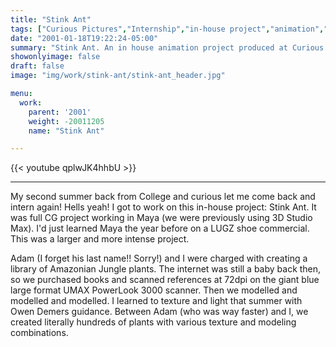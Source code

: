 ```yaml
---
title: "Stink Ant"
tags: ["Curious Pictures","Internship","in-house project","animation","maya"]
date: "2001-01-18T19:22:24-05:00"
summary: "Stink Ant. An in house animation project produced at Curious Pictures in 2001."
showonlyimage: false
draft: false
image: "img/work/stink-ant/stink-ant_header.jpg"

menu:
  work:
    parent: '2001'
    weight: -20011205
    name: "Stink Ant"

---
```


{{< youtube qplwJK4hhbU >}}

---

My second summer back from College and curious let me come back and intern again! Hells yeah! I got to work on this in-house project: Stink Ant. It was full CG project working in Maya (we were previously using 3D Studio Max). I'd just learned Maya the year before on a LUGZ shoe commercial. This was a larger and more intense project.

Adam (I forget his last name!! Sorry!) and I were charged with creating a library of Amazonian Jungle plants. The internet was still a baby back then, so we purchased books and scanned references at 72dpi on the giant blue large format UMAX PowerLook 3000 scanner. Then we modelled and modelled and modelled. I learned to texture and light that summer with Owen Demers guidance. Between Adam (who was way faster) and I, we created literally hundreds of plants with various texture and modeling combinations.
